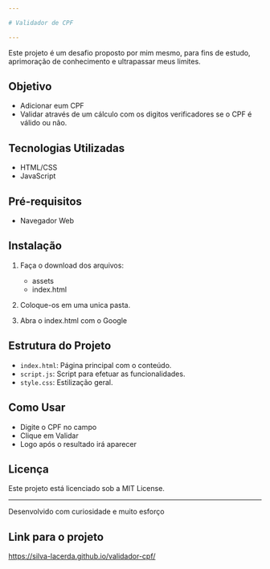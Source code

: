 ```yaml
---

# Validador de CPF

---
```


Este projeto é um desafio proposto por mim mesmo, para fins de estudo, aprimoração de conhecimento e ultrapassar meus limites.
 
## Objetivo

- Adicionar eum CPF
- Validar através de um cálculo com os digitos verificadores se o CPF é válido ou não.

## Tecnologias Utilizadas

- HTML/CSS
- JavaScript

## Pré-requisitos

- Navegador Web

## Instalação

1. Faça o download dos arquivos:
   -  assets
   -  index.html

2. Coloque-os em uma unica pasta.

3. Abra o index.html com o Google

## Estrutura do Projeto

- `index.html`: Página principal com o conteúdo.
- `script.js`: Script para efetuar as funcionalidades.
- `style.css`: Estilização geral.

## Como Usar
- Digite o CPF no campo
- Clique em Validar
- Logo após o resultado irá aparecer

## Licença

Este projeto está licenciado sob a MIT License.

---

Desenvolvido com curiosidade e muito esforço

## Link para o projeto
https://silva-lacerda.github.io/validador-cpf/
